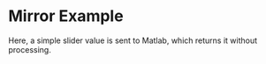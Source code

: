 # Mirror Example

Here, a simple slider value is sent to Matlab, which returns it without processing.
